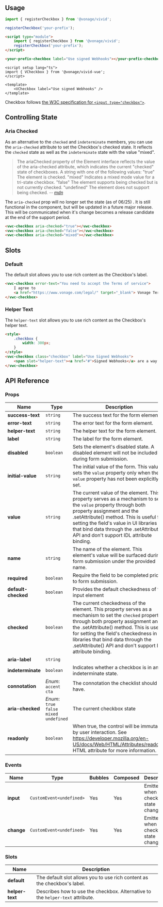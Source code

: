 ## Usage

<vwc-tabs gutters="none" activeid="vue-tab">
<vwc-tab label="Web component" id="web-tab"></vwc-tab>
<vwc-tab-panel>

```js
import { registerCheckbox } from '@vonage/vivid';

registerCheckbox('your-prefix');
```

```html preview
<script type="module">
	import { registerCheckbox } from '@vonage/vivid';
	registerCheckbox('your-prefix');
</script>

<your-prefix-checkbox label="Use signed Webhooks"></your-prefix-checkbox>
```

</vwc-tab-panel>
<vwc-tab label="Vue" id="vue-tab"></vwc-tab>
<vwc-tab-panel>

```vue preview
<script setup lang="ts">
import { VCheckbox } from '@vonage/vivid-vue';
</script>

<template>
	<VCheckbox label="Use signed Webhooks" />
</template>
```

</vwc-tab-panel>
</vwc-tabs>

Checkbox follows [the W3C specification for `<input type="checkbox">`](https://developer.mozilla.org/en-US/docs/Web/HTML/Element/input/checkbox).

## Controlling State

### Aria Checked

As an alternative to the `checked` and `indeterminate` members, you can use the `aria-checked` attribute to set the Checkbox's checked state. It reflects the `checked` state as well as the `indeterminate` state with the value "mixed".

> The ariaChecked property of the Element interface reflects the value of the aria-checked attribute, which indicates the current "checked" state of checkboxes.
> A string with one of the following values:
> "true" The element is checked.
> "mixed" Indicates a mixed mode value for a tri-state checkbox.
> "false" The element supports being checked but is not currently checked.
> "undefined" The element does not support being checked.
> -- <cite>[mdn][2]</cite>

[2]: https://developer.mozilla.org/en-US/docs/Web/API/Element/ariaChecked#value

<vwc-note connotation="warning" headline="Deprecated behavior: aria-checked">
	<vwc-icon slot="icon" name="warning-line" label="Warning:"></vwc-icon>

The `aria-checked` prop will no longer set the state (as of 06/25) . It is still functional in the component, but will be updated in a future major release. This will be communicated when it's change becomes a release candidate at the end of the support period.

</vwc-note>

```html preview
<vwc-checkbox aria-checked="true"></vwc-checkbox>
<vwc-checkbox aria-checked="false"></vwc-checkbox>
<vwc-checkbox aria-checked="mixed"></vwc-checkbox>
```

## Slots

### Default

The default slot allows you to use rich content as the Checkbox's label.

```html preview
<vwc-checkbox error-text="You need to accept the Terms of service">
	I agree to
	<a href="https://www.vonage.com/legal/" target="_blank"> Vonage Terms of Service </a>
</vwc-checkbox>
```

### Helper Text

The `helper-text` slot allows you to use rich content as the Checkbox's helper text.

```html preview
<style>
	.checkbox {
		width: 300px;
	}
</style>
<vwc-checkbox class="checkbox" label="Use Signed Webhooks">
	<span slot="helper-text"><a href="#">Signed Webhooks</a> are a way to verify that the request is coming from Vonage.</span>
</vwc-checkbox>
```

## API Reference

### Props

| Name                | Type                                                       | Description                                                                                                                                                                                                                                                                                                                           |
| ------------------- | ---------------------------------------------------------- | ------------------------------------------------------------------------------------------------------------------------------------------------------------------------------------------------------------------------------------------------------------------------------------------------------------------------------------- |
| **success-text**    | `string`                                                   | The success text for the form element.                                                                                                                                                                                                                                                                                                |
| **error-text**      | `string`                                                   | The error text for the form element.                                                                                                                                                                                                                                                                                                  |
| **helper-text**     | `string`                                                   | The helper text for the form element.                                                                                                                                                                                                                                                                                                 |
| **label**           | `string`                                                   | The label for the form element.                                                                                                                                                                                                                                                                                                       |
| **disabled**        | `boolean`                                                  | Sets the element's disabled state. A disabled element will not be included during form submission.                                                                                                                                                                                                                                    |
| **initial-value**   | `string`                                                   | The initial value of the form. This value sets the `value` property only when the `value` property has not been explicitly set.                                                                                                                                                                                                       |
| **value**           | `string`                                                   | The current value of the element. This property serves as a mechanism to set the `value` property through both property assignment and the .setAttribute() method. This is useful for setting the field's value in UI libraries that bind data through the .setAttribute() API and don't support IDL attribute binding.               |
| **name**            | `string`                                                   | The name of the element. This element's value will be surfaced during form submission under the provided name.                                                                                                                                                                                                                        |
| **required**        | `boolean`                                                  | Require the field to be completed prior to form submission.                                                                                                                                                                                                                                                                           |
| **default-checked** | `boolean`                                                  | Provides the default checkedness of the input element                                                                                                                                                                                                                                                                                 |
| **checked**         | `boolean`                                                  | The current checkedness of the element. This property serves as a mechanism to set the `checked` property through both property assignment and the .setAttribute() method. This is useful for setting the field's checkedness in UI libraries that bind data through the .setAttribute() API and don't support IDL attribute binding. |
| **aria-label**      | `string`                                                   |
| **indeterminate**   | `boolean`                                                  | Indicates whether a checkbox is in an indeterminate state.                                                                                                                                                                                                                                                                            |
| **connotation**     | _Enum_:<br/>`accent`<br/>`cta`                             | The connotation the checklist should have.                                                                                                                                                                                                                                                                                            |
| **aria-checked**    | _Enum_:<br/>`true`<br/>`false`<br/>`mixed`<br/>`undefined` | The current checkbox state                                                                                                                                                                                                                                                                                                            |
| **readonly**        | `boolean`                                                  | When true, the control will be immutable by user interaction. See https://developer.mozilla.org/en-US/docs/Web/HTML/Attributes/readonly HTML attribute for more information.                                                                                                                                                          |

### Events

| Name       | Type                     | Bubbles | Composed | Description                             |
| ---------- | ------------------------ | ------- | -------- | --------------------------------------- |
| **input**  | `CustomEvent<undefined>` | Yes     | Yes      | Emitted when the checked state changes. |
| **change** | `CustomEvent<undefined>` | Yes     | Yes      | Emitted when the checked state changes. |

### Slots

| Name            | Description                                                                    |
| --------------- | ------------------------------------------------------------------------------ |
| **default**     | The default slot allows you to use rich content as the checkbox's label.       |
| **helper-text** | Describes how to use the checkbox. Alternative to the `helper-text` attribute. |
